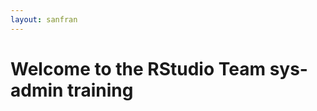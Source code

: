 ```yaml
---
layout: sanfran
---
```

# Welcome to the RStudio Team sys-admin training

<!-- <img src="/images/san-francisco.jfif"> -->